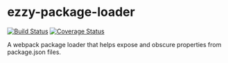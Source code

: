 # ezzy-package-loader

[![Build Status](https://travis-ci.org/ezzygemini/ezzy-logger.svg?branch=master)](https://travis-ci.org/ezzygemini/ezzy-package-loader)
[![Coverage Status](https://coveralls.io/repos/github/ezzygemini/ezzy-package-loader/badge.svg?branch=master)](https://coveralls.io/github/ezzygemini/ezzy-package-loader?branch=master)


A webpack package loader that helps expose and obscure properties from package.json files.

